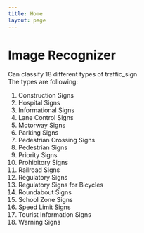 ```yaml
---
title: Home
layout: page
---
```


# Image Recognizer 
Can classify 18 different types of traffic_sign <br/>
The types are following: <br/>
1. Construction Signs
 2. Hospital Signs
 3. Informational Signs
 4. Lane Control Signs
 5. Motorway Signs
 6. Parking Signs
 7. Pedestrian Crossing Signs
 8. Pedestrian Signs
 9. Priority Signs
 10. Prohibitory Signs
 11. Railroad Signs
 12. Regulatory Signs
 13. Regulatory Signs for Bicycles
 14. Roundabout Signs
 15. School Zone Signs
 16. Speed Limit Signs
 17. Tourist Information Signs
 18. Warning Signs